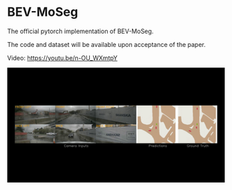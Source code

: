# BEV-MoSeg
The official pytorch implementation of BEV-MoSeg.

The code and dataset will be available upon acceptance of the paper.

Video: https://youtu.be/n-OU_WXmtpY

[![IMAGE ALT TEXT](https://github.com/lab-sun/BEV-MoSeg/blob/master/cover.jpg)](https://youtu.be/n-OU_WXmtpY "video")
